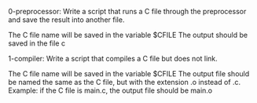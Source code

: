 0-preprocessor: Write a script that runs a C file through the preprocessor and save the result into another file.

The C file name will be saved in the variable $CFILE
The output should be saved in the file c


1-compiler: Write a script that compiles a C file but does not link.

The C file name will be saved in the variable $CFILE
The output file should be named the same as the C file, but with the extension .o instead of .c.
Example: if the C file is main.c, the output file should be main.o
